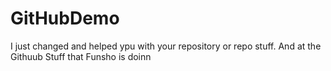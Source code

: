 # GitHubDemo

I just changed and helped ypu with your repository or repo stuff. And at the Githuub Stuff that Funsho is doinn
